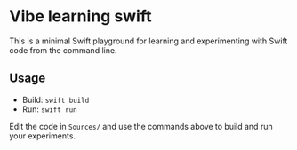 # Vibe learning swift

This is a minimal Swift playground for learning and experimenting with Swift code from the command line.

## Usage

- Build: `swift build`
- Run: `swift run`

Edit the code in `Sources/` and use the commands above to build and run your experiments. 